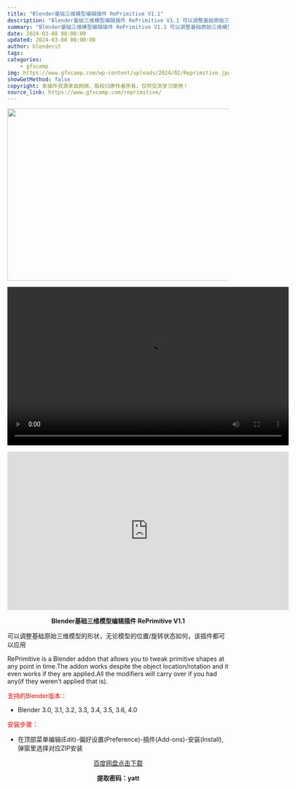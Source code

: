 ```yaml
---
title: "Blender基础三维模型编辑插件 RePrimitive V1.1"
description: "Blender基础三维模型编辑插件 RePrimitive V1.1 可以调整基础原始三维模型的形状，无论模型的位置/旋转状态如何，该插件都可以应用 RePrimitive is a Blender ..."
summary: "Blender基础三维模型编辑插件 RePrimitive V1.1 可以调整基础原始三维模型的形状，无论模型的位置/旋转状态如何，该插件都可以应用 RePrimitive is a Blender ..."
date: 2024-03-08 00:00:00
updated: 2024-03-08 00:00:00
author: blenderit
tags: 
categories:
    - gfxcamp
img: https://www.gfxcamp.com/wp-content/uploads/2024/02/Reprimitive.jpg
showGetMethod: false
copyright: 本插件资源来自网络，版权归原作者所有，仅供交流学习使用！
source_link: https://www.gfxcamp.com/reprimitive/
---
```

<div><p><img decoding="async" class="aligncenter size-full wp-image-118759" src="https://www.gfxcamp.com/wp-content/uploads/2024/02/Reprimitive.jpg" data-src="https://www.gfxcamp.com/wp-content/uploads/2024/02/Reprimitive.jpg" alt="" width="640" height="391" data-srcset="https://www.gfxcamp.com/wp-content/uploads/2024/02/Reprimitive.jpg 640w, https://www.gfxcamp.com/wp-content/uploads/2024/02/Reprimitive-150x92.jpg 150w" data-sizes="(max-width: 640px) 100vw, 640px"><br>
</p><center><div style="width: 640px;" class="wp-video"><!--[if lt IE 9]><script>document.createElement('video');</script><![endif]-->
<video class="wp-video-shortcode" id="video-118757-1" width="640" height="360" preload="true" controls="controls"><source type="video/mp4" src="http://cloud.video.taobao.com/play/u/null/p/1/e/6/t/1/451333411073.mp4?_=1"></source><a href="http://cloud.video.taobao.com/play/u/null/p/1/e/6/t/1/451333411073.mp4">http://cloud.video.taobao.com/play/u/null/p/1/e/6/t/1/451333411073.mp4</a></video></div></center><p style="text-align: center;"><iframe loading="lazy" src="https://player.youku.com/embed/XNjM3ODU5MzIwMA==" width="640" height="360" frameborder="0" allowfullscreen="allowfullscreen" data-mce-fragment="1"></iframe></p><p style="text-align: center;"><strong>Blender基础三维模型编辑插件 RePrimitive V1.1</strong></p><p>可以调整基础原始三维模型的形状，无论模型的位置/旋转状态如何，该插件都可以应用</p><p>RePrimitive is a Blender addon that allows you to tweak primitive shapes at any point in time.The addon works despite the object location/rotation and it even works if they are applied.All the modifiers will carry over if you had any(if they weren’t applied that is).</p><p style="text-align: left;"><span style="color: #ff0000;">支持的Blender版本：</span></p><ul>
<li style="text-align: left;">Blender 3.0, 3.1, 3.2, 3.3, 3.4, 3.5, 3.6, 4.0</li>
</ul><p style="text-align: left;"><span style="color: #ff0000;">安装步骤：</span></p><ul>
<li>在顶部菜单编辑(Edit)-偏好设置(Preference)-插件(Add-ons)-安装(Install),弹窗里选择对应ZIP安装</li>
</ul><p style="text-align: center;"><a class="maxbutton-3 maxbutton maxbutton-baidu" target="_blank" rel="noopener" href="https://pan.baidu.com/s/1NmWAdxumyVIwdOb5BpO2Ow?pwd=yatt"><span class="mb-text">百度网盘点击下载</span></a></p><p style="text-align: center;"><strong>提取密码：yatt</strong></p></div>